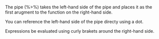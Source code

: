 The pipe (%>%) takes the left-hand side of the pipe and places it as the first arugment to the function on the right-hand side. 

You can reference the left-hand side of the pipe directy using a dot. 

Expressions be evaluated using curly brakets around the right-hand side.
